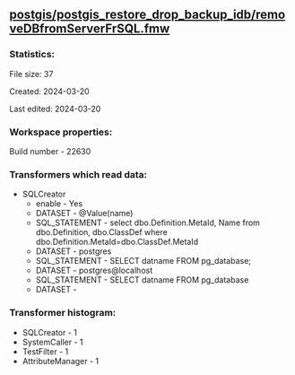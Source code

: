 ﻿## [postgis/postgis_restore_drop_backup_idb/removeDBfromServerFrSQL.fmw](https://github.com/kicki58/kix_working_dir/blob/master/postgis/postgis_restore_drop_backup_idb/removeDBfromServerFrSQL.fmw)

### Statistics:
File size: 37

Created: 2024-03-20

Last edited: 2024-03-20


### Workspace properties:
Build number    - 22630




### Transformers which read data:
*  SQLCreator
    * enable    -   Yes
    * DATASET    -   @Value(name)
    * SQL_STATEMENT    -   select dbo.Definition.MetaId, Name
from dbo.Definition, dbo.ClassDef
where dbo.Definition.MetaId=dbo.ClassDef.MetaId
    * DATASET    -   postgres
    * SQL_STATEMENT    -   SELECT datname FROM pg_database;
    * DATASET    -   postgres@localhost
    * SQL_STATEMENT    -   SELECT datname FROM pg_database
    * DATASET    -   



### Transformer histogram:
*  SQLCreator    -   1
*  SystemCaller    -   1
*  TestFilter    -   1
*  AttributeManager    -   1

